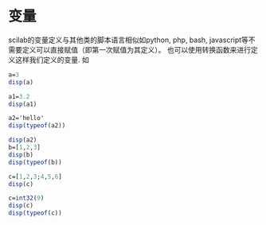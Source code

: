 # 变量
scilab的变量定义与其他类的脚本语言相似如python, php, bash, javascript等不需要定义可以直接赋值（即第一次赋值为其定义）。
也可以使用转换函数来进行定义这样我们定义的变量.
如
```scilab
a=3
disp(a)

a1=3.2
disp(a1)

a2='hello'
disp(typeof(a2))

disp(a2)
b=[1,2,3]
disp(b)
disp(typeof(b))

c=[1,2,3;4,5,6]
disp(c)

c=int32(9)
disp(c)
disp(typeof(c))
```

